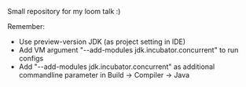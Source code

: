Small repository for my loom talk :)

Remember:

* Use preview-version JDK (as project setting in IDE)
* Add VM argument "--add-modules jdk.incubator.concurrent" to run configs
* Add "--add-modules jdk.incubator.concurrent" as additional commandline parameter in Build -> Compiler -> Java

